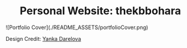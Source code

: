 <h1 align="center">Personal Website: thekbbohara</h1>
![Portfolio Cover](./README_ASSETS/portfolioCover.png)

Design Credit: [Yanka Darelova](https://www.figma.com/community/file/1100794861710979147/portfolio-for-developers-concept-v-2)
